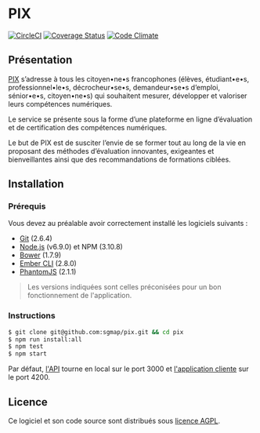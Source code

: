 PIX
===

[![CircleCI](https://circleci.com/gh/sgmap/pix/tree/dev.svg?style=shield&circle-token=:circle-token)](https://circleci.com/gh/sgmap/pix)
[![Coverage Status](https://coveralls.io/repos/github/sgmap/pix/badge.svg)](https://coveralls.io/github/sgmap/pix)
[![Code Climate](https://codeclimate.com/github/sgmap/pix/badges/gpa.svg)](https://codeclimate.com/github/sgmap/pix)

Présentation
------------

[PIX](https://pix.beta.gouv.fr) s’adresse à tous les citoyen•ne•s francophones (élèves, étudiant•e•s, professionnel•le•s, décrocheur•se•s, demandeur•se•s d’emploi, sénior•e•s, citoyen•ne•s) qui souhaitent mesurer, développer et valoriser leurs compétences numériques.

Le service se présente sous la forme d’une plateforme en ligne d’évaluation et de certification des compétences numériques.

Le but de PIX est de susciter l’envie de se former tout au long de la vie en proposant des méthodes d’évaluation innovantes, exigeantes et bienveillantes ainsi que des recommandations de formations ciblées.

Installation
------------

### Prérequis

Vous devez au préalable avoir correctement installé les logiciels suivants :

* [Git](http://git-scm.com/) (2.6.4)
* [Node.js](http://nodejs.org/) (v6.9.0) et NPM (3.10.8)
* [Bower](http://bower.io/) (1.7.9)
* [Ember CLI](http://ember-cli.com/) (2.8.0)
* [PhantomJS](http://phantomjs.org/) (2.1.1)

> Les versions indiquées sont celles préconisées pour un bon fonctionnement de l'application.

### Instructions

```bash
$ git clone git@github.com:sgmap/pix.git && cd pix
$ npm run install:all
$ npm test
$ npm start
```

Par défaut, [l'API](http://localhost:3000) tourne en local sur le port 3000 et [l'application cliente](http://localhost:4200) sur le port 4200.

Licence
-------

Ce logiciel et son code source sont distribués sous [licence AGPL](https://www.gnu.org/licenses/why-affero-gpl.fr.html).

